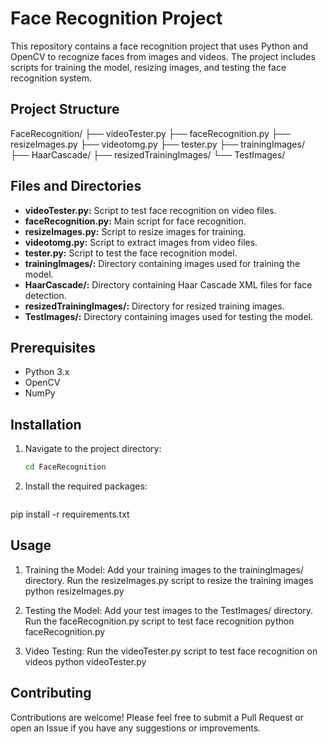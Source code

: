 # Face Recognition Project

This repository contains a face recognition project that uses Python and OpenCV to recognize faces from images and videos. The project includes scripts for training the model, resizing images, and testing the face recognition system.

## Project Structure

FaceRecognition/
├── videoTester.py
├── faceRecognition.py
├── resizeImages.py
├── videotomg.py
├── tester.py
├── trainingImages/
├── HaarCascade/
├── resizedTrainingImages/
└── TestImages/


## Files and Directories

- **videoTester.py:** Script to test face recognition on video files.
- **faceRecognition.py:** Main script for face recognition.
- **resizeImages.py:** Script to resize images for training.
- **videotomg.py:** Script to extract images from video files.
- **tester.py:** Script to test the face recognition model.
- **trainingImages/:** Directory containing images used for training the model.
- **HaarCascade/:** Directory containing Haar Cascade XML files for face detection.
- **resizedTrainingImages/:** Directory for resized training images.
- **TestImages/:** Directory containing images used for testing the model.

## Prerequisites

- Python 3.x
- OpenCV
- NumPy

## Installation

1. Navigate to the project directory:
   ```bash
   cd FaceRecognition

2. Install the required packages:
   ```bash
  pip install -r requirements.txt

## Usage
1. Training the Model:
  Add your training images to the trainingImages/ directory.
  Run the resizeImages.py script to resize the training images
  python resizeImages.py

2. Testing the Model:
  Add your test images to the TestImages/ directory.
  Run the faceRecognition.py script to test face recognition
  python faceRecognition.py

3. Video Testing:
  Run the videoTester.py script to test face recognition on videos
  python videoTester.py


## Contributing
Contributions are welcome! Please feel free to submit a Pull Request or open an Issue if you have any suggestions or improvements.



